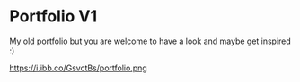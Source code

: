 # Portfolio V1

My old portfolio but you are welcome to have a look and maybe get inspired :)

https://i.ibb.co/GsvctBs/portfolio.png
